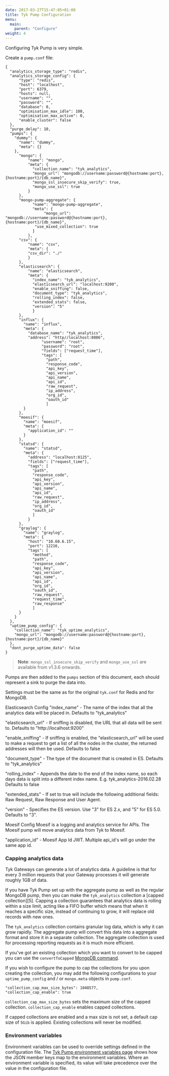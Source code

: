 ```yaml
---
date: 2017-03-27T15:47:05+01:00
title: Tyk Pump Configuration
menu:
  main:
    parent: "Configure"
weight: 4 
---
```


Configuring Tyk Pump is very simple.

Create a `pump.conf` file:

```{.copyWrapper}
{
  "analytics_storage_type": "redis",
  "analytics_storage_config": {
	  "type": "redis",
 	  "host": "localhost",
	  "port": 6379,
	  "hosts": null,
	  "username": "",
	  "password": "",
	  "database": 0,
	  "optimisation_max_idle": 100,
	  "optimisation_max_active": 0,
	  "enable_cluster": false
  },
  "purge_delay": 10,
  "pumps": {
    "dummy": {
	  "name": "dummy",
	  "meta": {}
	},
	  "mongo": {
		  "name": "mongo",
		  "meta": {
		    "collection_name": "tyk_analytics",
			"mongo_url": "mongodb://username:password@{hostname:port},{hostname:port}/{db_name}",
            "mongo_ssl_insecure_skip_verify": true,
            "mongo_use_ssl": true
		  }
	  },
	  "mongo-pump-aggregate": {
    		"name": "mongo-pump-aggregate",
    		"meta": {
     			 "mongo_url": "mongodb://username:password@{hostname:port},{hostname:port}/{db_name}",
			 "use_mixed_collection": true
    		}
    	  },
	  "csv": {
		  "name": "csv",
		  "meta": {
		  "csv_dir": "./"
		  }
	  },
	  "elasticsearch": {
		  "name": "elasticsearch",
		  "meta": {
		    "index_name": "tyk_analytics",
		    "elasticsearch_url": "localhost:9200",
			"enable_sniffing": false,
			"document_type": "tyk_analytics",
			"rolling_index": false,
			"extended_stats": false,
			"version": "5"
			}
	  },
	  "influx": {
		"name": "influx",
		"meta": {
		  "database_name": "tyk_analytics",
		  "address": "http//localhost:8086",
				"username": "root",
				"password": "root",
				"fields": ["request_time"],
				"tags": [
                  "path",
				  "response_code",
				  "api_key",
				  "api_version",
				  "api_name",
				  "api_id",
				  "raw_request",
				  "ip_address",
				  "org_id",
				  "oauth_id"
                  ]
		}
	  },
	  "moesif": {
		"name": "moesif",
		"meta": {
		  "application_id": ""
		}
	  },
	  "statsd": {
		"name": "statsd",
		"meta": {
		  "address": "localhost:8125",
		  "fields": ["request_time"],
		  "tags": [
            "path",
			"response_code",
	    	"api_key",
			"api_version",
			"api_name",
			"api_id",
			"raw_request",
			"ip_address",
			"org_id",
			"oauth_id"
            ]
		  }
	  },
	  "graylog": {
	    "name": "graylog",
		"meta": {
		  "host": "10.60.6.15",
		  "port": 12216,
		  "tags": [
			"method",
			"path",
			"response_code",
			"api_key",
			"api_version",
			"api_name",
			"api_id",
			"org_id",
			"oauth_id",
			"raw_request",
			"request_time",
			"raw_response"
			]
	  }
	}
  },
  "uptime_pump_config": {
    "collection_name": "tyk_uptime_analytics",
	"mongo_url": "mongodb://username:password@{hostname:port},{hostname:port}/{db_name}"
  },
  "dont_purge_uptime_data": false
}
```

> **Note**: `mongo_ssl_insecure_skip_verify` and `mongo_use_ssl` are available from v1.3.6 onwards.

Pumps are then added to the `pumps` section of this document, each should represent a sink to purge the data into.

Settings must be the same as for the original `tyk.conf` for Redis and for MongoDB.

Elasticsearch Config
"index_name" - The name of the index that all the analytics data will be placed in. Defaults to "tyk_analytics"

"elasticsearch_url" - If sniffing is disabled, the URL that all data will be sent to. Defaults to "http://localhost:9200"

"enable_sniffing" - If sniffing is enabled, the "elasticsearch_url" will be used to make a request to get a list of all the nodes in the cluster, the returned addresses will then be used. Defaults to false

"document_type" - The type of the document that is created in ES. Defaults to "tyk_analytics"

"rolling_index" - Appends the date to the end of the index name, so each days data is split into a different index name. E.g. tyk_analytics-2016.02.28 Defaults to false

"extended_stats" - If set to true will include the following additional fields: Raw Request, Raw Response and User Agent.

"version" - Specifies the ES version. Use "3" for ES 2.x, and "5" for ES 5.0. Defaults to "3".

Moesif Config
Moesif is a logging and analytics service for APIs. The Moesif pump will move analytics data from Tyk to Moesif.

"application_id" - Moesif App Id JWT. Multiple api_id's will go under the same app id.

### Capping analytics data

Tyk Gateways can generate a lot of analytics data. A guideline is that for every 3 million requests that your Gateway processes it will generate roughly 1GB of data.

If you have Tyk Pump set up with the aggregate pump as well as the regular MongoDB pump, then you can make the `tyk_analytics` collection a [capped collection][5]. Capping a collection guarantees that analytics data is rolling within a size limit, acting like a FIFO buffer which means that when it reaches a specific size, instead of continuing to grow, it will replace old records with new ones.

The `tyk_analytics` collection contains granular log data, which is why it can grow rapidly. The aggregate pump will convert this data into a aggregate format and store it in a separate collection. The aggregate collection is used for processing reporting requests as it is much more efficient.

If you've got an existing collection which you want to convert to be capped you can use the `convertToCapped` [MongoDB command](https://docs.mongodb.com/manual/reference/command/convertToCapped/).

If you wish to configure the pump to cap the collections for you upon creating the collection, you may add the following
configurations to your `uptime_pump_config` and / or `mongo.meta` objects in `pump.conf`.

```
"collection_cap_max_size_bytes": 1048577,
"collection_cap_enable": true
```

`collection_cap_max_size_bytes` sets the maximum size of the capped collection.
`collection_cap_enable` enables capped collections.

If capped collections are enabled and a max size is not set, a default cap size of `5Gib` is applied. 
Existing collections will never be modified.

### Environment variables

Environment variables can be used to override settings defined in the configuration file. The [Tyk Pump environment variables page](/docs/configure/pump-env-variables/) shows how the JSON member keys map to the environment variables. Where an environment variable is specified, its value will take precedence over the value in the configuration file.

 [1]: /docs/others/Gateway-Environment-Vars.xlsx
